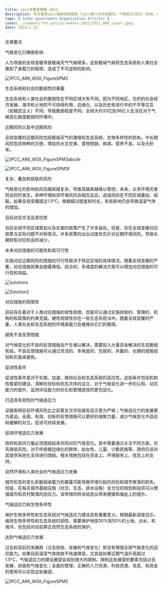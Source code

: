 ```yaml
---
title: ipcc决策者摘要-2022
description: 本文章是ipcc最新研究报告（ipcc第六次评估报告，气候变化2022：影响、适应和脆弱性）
tags: ['Inter-government Organization Articles']
cover: ./summary-for-policy-makers-2022/IPCC_AR6_cover.jpeg
date: 2023-1-22
---
```






文章要点

气候变化已确凿影响



人为导致的全球变暖导致极端天气气候增多。这些极端气候将生态系统和人类社会推到了承载力的极限，造成了不可逆转的影响。

![IPCC_AR6_WGII_FigureSPM2](./summary-for-policy-makers-2022/IPCC_AR6_WGII_FigureSPM2.png)

生态系统和社会的脆弱性的暴露

生态系统和人类社会的脆弱性在不同区域大有不同。因为不同地区，交织的社会经济发展、海洋和土地的不可持续利用、边缘化、以及历史和进行中的不平等交互（如殖民主义）不同，导致脆弱程度不同。全球大约33亿到36亿人生活在对于气候变化极度脆弱的环境中。



近期风险以及中远期风险

全球变暖的近期风险包括极端天气的激增和生态系统、生物多样性的损失。中长期风险包括物种的灭绝、增加的水文灾害、食物短缺、疾病、营养不良、以及夭折率。



![IPCC_AR6_WGII_FigureSPM3abcde](./summary-for-policy-makers-2022/IPCC_AR6_WGII_FigureSPM3abcde.png)



![IPCC_AR6_WGII_FigureSPM3f](./summary-for-policy-makers-2022/IPCC_AR6_WGII_FigureSPM3f.png)

复杂、叠加和级联的风险

气候变化的影响和风险越来越复杂，导致其越来越难以管控。未来，众多环境灾害将会同时发生。多种环境和非环境风险会相互反应，造成风险在不同区域叠加、级联。如果全球变暖超过1.5℃，根据超过程度和时长，有些影响仍会导致温室气体的增加。



目前对应方法及其优势

目前全球不同区域策划以及实施的政策产生了许多益处。但是，存在全球变暖对应政策与实际问题不对称情况。许多政策的出台过度优先针对近期环境风险，导致长期转型对应机会的减少。



未来对应措施的可能性和其可行性

实施对应近期风险的措施的可行性取决于特定区域的具体情况。随着全球变暖的严重，对应措施效果会随着降低。综合的，多维度的解决方案可以增加对应措施的可行性和效益。

![solutions](./summary-for-policy-makers-2022/solutions.png)

![Solution2](./summary-for-policy-makers-2022/Solution2.png)

对应措施的局限性

目前存在着对于人类对应措施的软性局限，但是可以通过实施财政的、管理的、机构的和政策的约束克服。硬性局限性存在一些生态系统当中。随着全球变暖的严重，人类社会和生态系统的环境承载力会被推向它们的极限。



避免不良反馈措施

对气候变化的不良的反馈措施会产生难以解决，需要投入大量资金解决的生态脆弱死结。不良反馈措施可以通过灵活的、多角度的、包容的、共赢的、长期的措施规划和实施来避免。





促进性条件

促进性条件是对于实施、加速、维持社会和生态系统的适应性。这些条件包括机构性框架的建设、清晰的目标和优先次序的设立、对于气候变化进一步的认知、动员能力的提升、监测评估能力的优化和管理途径的更包容化。



打造具有韧性的气候适应力

证据表明目前环境风险比之前第五次评估报告显示更为严峻；气候适应力的发展更为紧迫。全面、有效、创新的反馈措施可以更好的凝聚力量，减少气候变化中适应和缓解的对立，促进可持续发展。



促进环境适应力发展

政府和民间力量必须团结起来共同对抗气候变化。其中需要通过关注不同方面，优先降低风险。对于传统被边缘化的群体，如女性、儿童、少数民族等，政府应该对其提供系统化支持进行团结。相关措施包括在资金上、环境服务上、信息上的支持。



自然环境和人类社会的气候适应力发展

城市形态的变化和脆弱承载力的暴露可能导致环境引起的风险和城市聚落的损失。但是，在每天城市基础设施（社交、生态、排水设施）全方位的规划和投资可以增强城市和农村聚落的适应力。该举措同样会给民众带来健康和福祉上的提升。



气候适应力和生物多样性

保护生物多样性和生态系统对气候适应力建设具有重要意义。根据最新调查显示，维持生物多样性和生态系统的韧性，需要保护地球30%到50%的土地、淡水、和海洋，也包括对目前靠近自然生态系统的保护。



达到气候适应力发展

过去和目前的发展趋（过去排放、发展和气候变化）势没有增强全球气候变化的适应能力。如果目前温室气体排放不快速降低，尤其是如果近期气温升高超过1.5℃，气候适应力的建设展望会收到很大的限制。限制这些展望的要素包括过去发展、排放和气候变化；全面的管理，正确的人力资源、科技资源、信息、和资金的使用可以实现这些展望。

![IPCC_AR6_WGII_FigureSPM5](./summary-for-policy-makers-2022/IPCC_AR6_WGII_FigureSPM5.png)